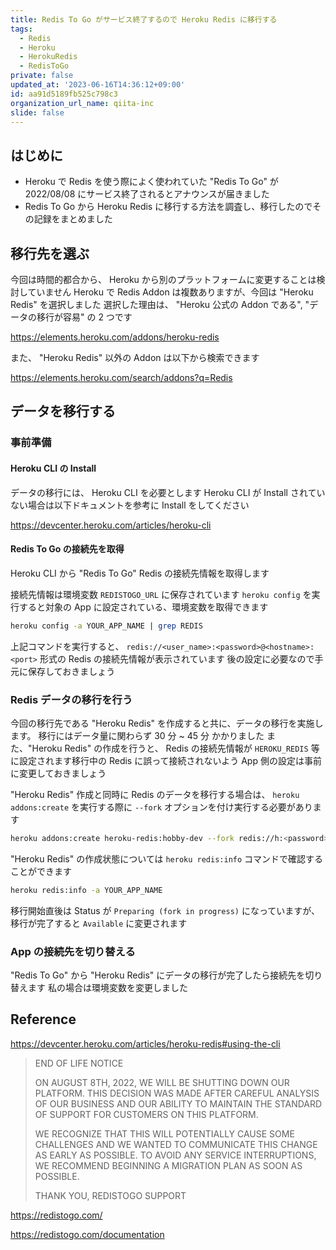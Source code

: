 ```yaml
---
title: Redis To Go がサービス終了するので Heroku Redis に移行する
tags:
  - Redis
  - Heroku
  - HerokuRedis
  - RedisToGo
private: false
updated_at: '2023-06-16T14:36:12+09:00'
id: aa91d5189fb525c798c3
organization_url_name: qiita-inc
slide: false
---
```


## はじめに

- Heroku で Redis を使う際によく使われていた "Redis To Go" が 2022/08/08 にサービス終了されるとアナウンスが届きました
- Redis To Go から Heroku Redis に移行する方法を調査し、移行したのでその記録をまとめました

## 移行先を選ぶ

今回は時間的都合から、 Heroku から別のプラットフォームに変更することは検討していません
Heroku で Redis Addon は複数ありますが、今回は "Heroku Redis" を選択しました
選択した理由は、 "Heroku 公式の Addon である", "データの移行が容易" の 2 つです

https://elements.heroku.com/addons/heroku-redis

また、 "Heroku Redis" 以外の Addon は以下から検索できます

https://elements.heroku.com/search/addons?q=Redis

## データを移行する

### 事前準備

#### Heroku CLI の Install

データの移行には、 Heroku CLI を必要とします
Heroku CLI が Install されていない場合は以下ドキュメントを参考に Install をしてください

https://devcenter.heroku.com/articles/heroku-cli

#### Redis To Go の接続先を取得

Heroku CLI から "Redis To Go" Redis の接続先情報を取得します

接続先情報は環境変数 `REDISTOGO_URL` に保存されています
`heroku config` を実行すると対象の App に設定されている、環境変数を取得できます

```sh
heroku config -a YOUR_APP_NAME | grep REDIS
```

上記コマンドを実行すると、 `redis://<user_name>:<password>@<hostname>:<port>` 形式の Redis の接続先情報が表示されています
後の設定に必要なので手元に保存しておきましょう

### Redis データの移行を行う

今回の移行先である "Heroku Redis" を作成すると共に、データの移行を実施します。
移行にはデータ量に関わらず 30 分 ~ 45 分 かかりました
また、"Heroku Redis" の作成を行うと、 Redis の接続先情報が `HEROKU_REDIS` 等に設定されます移行中の Redis に誤って接続されないよう App 側の設定は事前に変更しておきましょう

"Heroku Redis" 作成と同時に Redis のデータを移行する場合は、 `heroku addons:create` を実行する際に `--fork` オプションを付け実行する必要があります

```sh
heroku addons:create heroku-redis:hobby-dev --fork redis://h:<password>@<hostname>:<port> -a YOUR_APP_NAME
```

"Heroku Redis" の作成状態については `heroku redis:info` コマンドで確認することができます

```sh
heroku redis:info -a YOUR_APP_NAME
```

移行開始直後は Status が `Preparing (fork in progress)` になっていますが、 移行が完了すると `Available` に変更されます

### App の接続先を切り替える

"Redis To Go" から "Heroku Redis" にデータの移行が完了したら接続先を切り替えます
私の場合は環境変数を変更しました

## Reference

https://devcenter.heroku.com/articles/heroku-redis#using-the-cli

> END OF LIFE NOTICE
>
> ON AUGUST 8TH, 2022, WE WILL BE SHUTTING DOWN OUR PLATFORM. THIS DECISION WAS MADE AFTER CAREFUL ANALYSIS OF OUR BUSINESS AND OUR ABILITY TO MAINTAIN THE STANDARD OF SUPPORT FOR CUSTOMERS ON THIS PLATFORM.
>
> WE RECOGNIZE THAT THIS WILL POTENTIALLY CAUSE SOME CHALLENGES AND WE WANTED TO COMMUNICATE THIS CHANGE AS EARLY AS POSSIBLE. TO AVOID ANY SERVICE INTERRUPTIONS, WE RECOMMEND BEGINNING A MIGRATION PLAN AS SOON AS POSSIBLE.
>
> THANK YOU,
> REDISTOGO SUPPORT

https://redistogo.com/

https://redistogo.com/documentation
